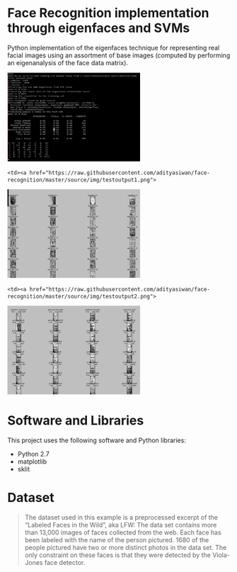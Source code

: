 # Face Recognition implementation through eigenfaces and SVMs

Python implementation of the eigenfaces technique for representing real facial images using an assortment of base images (computed by performing an eigenanalysis of the face data matrix).



<tr>
    <td><a href="https://raw.githubusercontent.com/adityasiwan/face-recognition/master/source/img/testoutput.png">
<img src="https://github.com/adityasiwan/face-recognition/raw/master/source/img/testoutput.png" width="300" height="200">
</a></td>
    
    <td><a href="https://raw.githubusercontent.com/adityasiwan/face-recognition/master/source/img/testoutput1.png">
<img src="https://github.com/adityasiwan/face-recognition/raw/master/source/img/testoutput1.png" width="300" height="200">
</a></td>

    <td><a href="https://raw.githubusercontent.com/adityasiwan/face-recognition/master/source/img/testoutput2.png">
<img src="https://github.com/adityasiwan/face-recognition/raw/master/source/img/testoutput2.png" width="300" height="200">
</a></td>
</tr>



# Software and Libraries

This project uses the following software and Python libraries:

   

  - Python 2.7
  - matplotlib
  - sklit

# Dataset
> The dataset used in this example is a preprocessed excerpt of the “Labeled Faces  in the Wild”, aka LFW:
> The data set contains more than 13,000 images of faces collected from the web. 
> Each face has been labeled with the name of the person pictured. 1680 of the 
> people pictured have two or more distinct photos in the data set. The only 
> constraint on these faces is that they were detected by the Viola-Jones face 
> detector.


